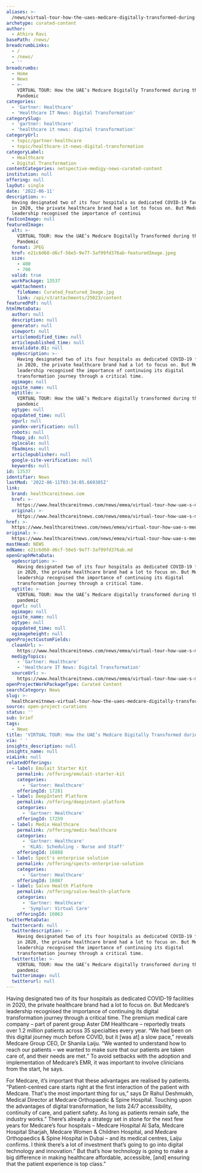 ```yaml
---
aliases: >-
  /news/virtual-tour-how-the-uaes-medcare-digitally-transformed-during-the-pandemic
archetype: curated-content
author:
  - Athira Ravi
basePath: /news/
breadcrumbLinks:
  - /
  - /news/
  - ''
breadcrumbs:
  - Home
  - News
  - >-
    VIRTUAL TOUR: How the UAE’s Medcare Digitally Transformed during the
    Pandemic
categories:
  - 'Gartner: Healthcare'
  - 'Healthcare IT News: Digital Transformation'
categorySlug:
  - 'gartner: healthcare'
  - 'healthcare it news: digital transformation'
categoryUrl:
  - topic/gartner-healthcare
  - topic/healthcare-it-news-digital-transformation
categoryLabel:
  - Healthcare
  - Digital Transformation
contentCategories: netspective-medigy-news-curated-content
institution: null
offering: null
layOut: single
date: '2022-06-11'
description: >-
  Having designated two of its four hospitals as dedicated COVID-19 facilities
  in 2020, the private healthcare brand had a lot to focus on. But Medcare’s
  leadership recognised the importance of continui
favIconImage: null
featuredImage:
  alt: >-
    VIRTUAL TOUR: How the UAE’s Medcare Digitally Transformed during the
    Pandemic
  format: JPEG
  href: e21c6d68-d6cf-56e5-9e77-3af99fd376ab-featuredImage.jpeg
  size:
    - 400
    - 700
  valid: true
  workPackage: 13537
  wpAttachment:
    fileName: Curated_Featured_Image.jpg
    link: /api/v3/attachments/25023/content
featuredPdf: null
htmlMetaData:
  author: null
  description: null
  generator: null
  viewport: null
  articlemodified_time: null
  articlepublished_time: null
  msvalidate.01: null
  ogdescription: >-
    Having designated two of its four hospitals as dedicated COVID-19 facilities
    in 2020, the private healthcare brand had a lot to focus on. But Medcare’s
    leadership recognised the importance of continuing its digital
    transformation journey through a critical time.
  ogimage: null
  ogsite_name: null
  ogtitle: >-
    VIRTUAL TOUR: How the UAE’s Medcare digitally transformed during the
    pandemic
  ogtype: null
  ogupdated_time: null
  ogurl: null
  yandex-verification: null
  robots: null
  fbapp_id: null
  oglocale: null
  fbadmins: null
  articlepublisher: null
  google-site-verification: null
  keywords: null
id: 13537
identifier: News
lastMod: '2022-06-11T03:34:05.669305Z'
link:
  brand: healthcareitnews.com
  href: >-
    https://www.healthcareitnews.com/news/emea/virtual-tour-how-uae-s-medcare-digitally-transformed-during-pandemic
  original: >-
    https://www.healthcareitnews.com/news/emea/virtual-tour-how-uae-s-medcare-digitally-transformed-during-pandemic
href: >-
  https://www.healthcareitnews.com/news/emea/virtual-tour-how-uae-s-medcare-digitally-transformed-during-pandemic
original: >-
  https://www.healthcareitnews.com/news/emea/virtual-tour-how-uae-s-medcare-digitally-transformed-during-pandemic
mastHead: NEWS
mdName: e21c6d68-d6cf-56e5-9e77-3af99fd376ab.md
openGraphMetaData:
  ogdescription: >-
    Having designated two of its four hospitals as dedicated COVID-19 facilities
    in 2020, the private healthcare brand had a lot to focus on. But Medcare’s
    leadership recognised the importance of continuing its digital
    transformation journey through a critical time.
  ogtitle: >-
    VIRTUAL TOUR: How the UAE’s Medcare digitally transformed during the
    pandemic
  ogurl: null
  ogimage: null
  ogsite_name: null
  ogtype: null
  ogupdated_time: null
  ogimageheight: null
openProjectCustomFields:
  cleanUrl: >-
    https://www.healthcareitnews.com/news/emea/virtual-tour-how-uae-s-medcare-digitally-transformed-during-pandemic
  medigyTopics:
    - 'Gartner: Healthcare'
    - 'Healthcare IT News: Digital Transformation'
  sourceUrl: >-
    https://www.healthcareitnews.com/news/emea/virtual-tour-how-uae-s-medcare-digitally-transformed-during-pandemic
openProjectWorkPackageType: Curated Content
searchCategory: News
slug: >-
  healthcareitnews-virtual-tour-how-the-uaes-medcare-digitally-transformed-during-the-pandemic
source: open-project-curations
status: ''
sub: brief
tags:
  - News
title: 'VIRTUAL TOUR: How the UAE’s Medcare Digitally Transformed during the Pandemic'
via: ' '
insights_description: null
insights_name: null
viaLink: null
relatedOfferings:
  - label: Emulait Starter Kit
    permalink: /offering/emulait-starter-kit
    categories:
      - 'Gartner: Healthcare'
    offeringId: 17281
  - label: DeepIntent Platform
    permalink: /offering/deepintent-platform
    categories:
      - 'Gartner: Healthcare'
    offeringId: 17259
  - label: Medix Healthcare
    permalink: /offering/medix-healthcare
    categories:
      - 'Gartner: Healthcare'
      - 'KLAS: Scheduling - Nurse and Staff'
    offeringId: 16888
  - label: Spect's enterprise solution
    permalink: /offering/spects-enterprise-solution
    categories:
      - 'Gartner: Healthcare'
    offeringId: 16087
  - label: Salvo Health Platform
    permalink: /offering/salvo-health-platform
    categories:
      - 'Gartner: Healthcare'
      - 'Symplur: Virtual Care'
    offeringId: 16063
twitterMetaData:
  twittercard: null
  twitterdescription: >-
    Having designated two of its four hospitals as dedicated COVID-19 facilities
    in 2020, the private healthcare brand had a lot to focus on. But Medcare’s
    leadership recognised the importance of continuing its digital
    transformation journey through a critical time.
  twittertitle: >-
    VIRTUAL TOUR: How the UAE’s Medcare digitally transformed during the
    pandemic
  twitterimage: null
  twitterurl: null
---
```

<p>Having designated two of its four hospitals as dedicated COVID-19 facilities in 2020, the private healthcare brand had a lot to focus on. But Medcare’s leadership recognised the importance of continuing its digital transformation journey through a critical time. The premium medical care company – part of parent group Aster DM Healthcare – reportedly treats over 1.2 million patients across 35 specialties every year.
“We had been on this digital journey much before COVID, but it [was at] a slow pace,” reveals Medcare Group CEO, Dr Shanila Laiju.
“We wanted to understand how to reach our patients – we wanted to make sure that our patients are taken care of, and their needs are met.”
To avoid setbacks with the adoption and implementation of Medcare’s EMR, it was important to involve clinicians from the start, he says.
</p><p>For Medcare, it’s important that these advantages are realised by patients.
“Patient-centred care starts right at the first interaction of the patient with Medcare.
That's the most important thing for us,” says Dr Rahul Deshmukh, Medical Director at Medcare Orthopaedic &amp; Spine Hospital.
Touching upon the advantages of digital transformation, he lists 24/7 accessibility, continuity of care, and patient safety.
As long as patients remain safe, the industry works.”
There’s already a strategy set in stone for the next few years for Medcare’s four hospitals – Medcare Hospital Al Safa, Medcare Hospital Sharjah, Medcare Women &amp; Children Hospital, and Medcare Orthopaedics &amp; Spine Hospital in Dubai – and its medical centres, Laiju confirms.
I think there’s a lot of investment that’s going to go into digital technology and innovation.”
But that’s how technology is going to make a big difference in making healthcare affordable, accessible, [and] ensuring that the patient experience is top class.”</p>